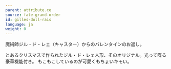 ```yaml
---
parent: attribute.ce
source: fate-grand-order
id: gilles-doll-rais
language: ja
weight: 0
---
```


魔術師ジル・ド・レェ（キャスター）からのバレンタインのお返し。

とあるクリスマスで作られたジル・ド・レェ人形、そのオリジナル。光って喋る豪華機能付き。
もこもこしているのが可愛くもちょいキモい。
